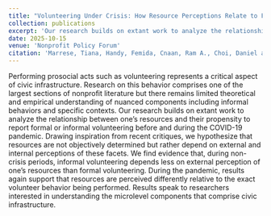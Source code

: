 ```yaml
---
title: "Volunteering Under Crisis: How Resource Perceptions Relate to Formal and Informal Civic Participation Before and During COVID-19"
collection: publications
excerpt: 'Our research builds on extant work to analyze the relationship between one’s resources and their propensity to report formal or informal volunteering before and during the COVID-19 pandemic.'
date: 2025-10-15
venue: 'Nonprofit Policy Forum'
citation: 'Marrese, Tiana, Handy, Femida, Cnaan, Ram A., Choi, Daniel and Ferris, Anna. "Volunteering Under Crisis: How Resource Perceptions Relates to Formal and Informal Civic Participation Before and During COVID-19" <i> Nonprofit Policy Forum.</i> https://doi.org/10.1515/npf-2024-0051'
---
```

Performing prosocial acts such as volunteering represents a critical aspect of civic infrastructure. Research on this behavior comprises one of the largest sections of nonprofit literature but there remains limited theoretical and empirical understanding of nuanced components including informal behaviors and specific contexts. Our research builds on extant work to analyze the relationship between one’s resources and their propensity to report formal or informal volunteering before and during the COVID-19 pandemic. Drawing inspiration from recent critiques, we hypothesize that resources are not objectively determined but rather depend on external and internal perceptions of these facets. We find evidence that, during non-crisis periods, informal volunteering depends less on external perception of one’s resources than formal volunteering. During the pandemic, results again support that resources are perceived differently relative to the exact volunteer behavior being performed. Results speak to researchers interested in understanding the microlevel components that comprise civic infrastructure.
